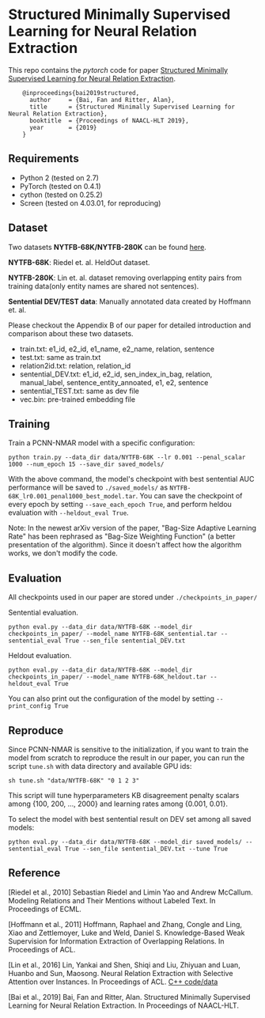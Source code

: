 Structured Minimally Supervised Learning for Neural Relation Extraction
=========================



This repo contains the *pytorch* code for paper [Structured Minimally Supervised Learning for Neural Relation Extraction](https://arxiv.org/abs/1904.00118).

        @inproceedings{bai2019structured,
          author     = {Bai, Fan and Ritter, Alan},
          title      = {Structured Minimally Supervised Learning for Neural Relation Extraction},
          booktitle  = {Proceedings of NAACL-HLT 2019},
          year       = {2019}
        } 



## Requirements


- Python 2 (tested on 2.7)
- PyTorch (tested on 0.4.1)
- cython (tested on 0.25.2)
- Screen (tested on 4.03.01, for reproducing)


## Dataset
Two datasets **NYTFB-68K/NYTFB-280K** can be found [here](https://drive.google.com/file/d/15sJQP3cLry0QCHiEmh52yrt_IHudvB0b/view?usp=sharing). 

**NYTFB-68K**: Riedel et. al. HeldOut dataset.

**NYTFB-280K**: Lin et. al. dataset removing overlapping entity pairs from training data(only entity names are shared not sentences).

**Sentential DEV/TEST data**: Manually annotated data created by Hoffmann et. al.

Please checkout the Appendix B of our paper for detailed introduction and comparison about these two datasets. 

+ train.txt: e1_id, e2_id, e1_name, e2_name, relation, sentence
+ test.txt: same as train.txt
+ relation2id.txt: relation, relation_id
+ sentential_DEV.txt: e1_id, e2_id, sen_index_in_bag, relation, manual_label, sentence_entity_annoated, e1, e2, sentence
+ sentential_TEST.txt: same as dev file
+ vec.bin: pre-trained embedding file


## Training

Train a PCNN-NMAR model with a specific configuration:
```
python train.py --data_dir data/NYTFB-68K --lr 0.001 --penal_scalar 1000 --num_epoch 15 --save_dir saved_models/
```

With the above command, the model's checkpoint with best sentential AUC performance will be saved to `./saved_models/` as `NYTFB-68K_lr0.001_penal1000_best_model.tar`. You can save the checkpoint of every epoch by setting `--save_each_epoch True`, and perform heldou evaluation with `--heldout_eval True`.

Note: In the newest arXiv version of the paper, "Bag-Size Adaptive Learning Rate" has been rephrased as "Bag-Size Weighting Function" (a better presentation of the algorithm). Since it doesn't affect how the algorithm works, we don't modify the code.


## Evaluation

All checkpoints used in our paper are stored under `./checkpoints_in_paper/`

Sentential evaluation.
```
python eval.py --data_dir data/NYTFB-68K --model_dir checkpoints_in_paper/ --model_name NYTFB-68K_sentential.tar --sentential_eval True --sen_file sentential_DEV.txt 
```

Heldout evaluation.
```
python eval.py --data_dir data/NYTFB-68K --model_dir checkpoints_in_paper/ --model_name NYTFB-68K_heldout.tar --heldout_eval True
```
You can also print out the configuration of the model by setting `--print_config True`

## Reproduce

Since PCNN-NMAR is sensitive to the initialization, if you want to train the model from scratch to reproduce the result in our paper, you can run the script `tune.sh` with data directory and available GPU ids:
```
sh tune.sh "data/NYTFB-68K" "0 1 2 3"
```

This script will tune hyperparameters KB disagreement penalty scalars among {100, 200, ..., 2000} and learning rates among {0.001, 0.01}.

To select the model with best sentential result on DEV set among all saved models:
```
python eval.py --data_dir data/NYTFB-68K --model_dir saved_models/ --sentential_eval True --sen_file sentential_DEV.txt --tune True
```


## Reference
[Riedel et al., 2010] Sebastian Riedel and Limin Yao and Andrew McCallum. Modeling Relations and Their Mentions without Labeled Text. In Proceedings of ECML.

[Hoffmann et al., 2011] Hoffmann, Raphael  and  Zhang, Congle  and  Ling, Xiao  and  Zettlemoyer, Luke  and  Weld, Daniel S. Knowledge-Based Weak Supervision for Information Extraction of Overlapping Relations. In Proceedings of ACL.

[Lin et al., 2016] Lin, Yankai  and  Shen, Shiqi  and  Liu, Zhiyuan  and  Luan, Huanbo  and  Sun, Maosong. Neural Relation Extraction with Selective Attention over Instances. In Proceedings of ACL. [C++ code/data](https://github.com/thunlp/NRE)

[Bai et al., 2019] Bai, Fan and Ritter, Alan. Structured Minimally Supervised Learning for Neural Relation Extraction. In Proceedings of NAACL-HLT.



